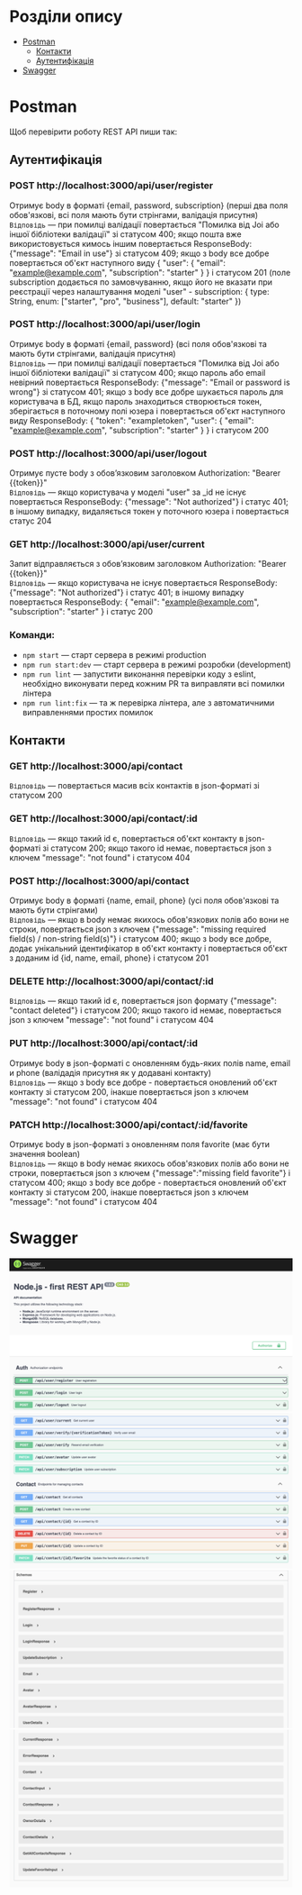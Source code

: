 # Розділи опису

- [Postman](#Postman)
  - [Контакти](#Контакти)
  - [Аутентифікація](#Аутентифікація)
- [Swagger](#Swagger)

# Postman

Щоб перевірити роботу REST API пиши так:

## Аутентифікація

### POST http://localhost:3000/api/user/register

Отримує body в форматі {email, password, subscription} (перші два поля обов'язкові, всі поля мають бути стрінгами, валідація присутня) <br>
`Відповідь` &mdash; при помилці валідації повертається "Помилка від Joi або іншої бібліотеки валідації" зі статусом 400; якщо пошта вже використовується кимось іншим повертається ResponseBody: {"message": "Email in use"} зі статусом 409; якщо з body все добре повертається об'єкт наступного виду {
"user": {
"email": "example@example.com",
"subscription": "starter"
}
} і статусом 201 (поле subscription додається по замовчуванню, якщо його не вказати при реєстрації через налаштування моделі "user" - subscription: {
type: String,
enum: ["starter", "pro", "business"],
default: "starter"
})

### POST http://localhost:3000/api/user/login

Отримує body в форматі {email, password} (всі поля обов'язкові та мають бути стрінгами, валідація присутня) <br>
`Відповідь` &mdash; при помилці валідації повертається "Помилка від Joi або іншої бібліотеки валідації" зі статусом 400; якщо пароль або email невірний повертається ResponseBody: {"message": "Email or password is wrong"} зі статусом 401; якщо з body все добре шукається пароль для користувача в БД, якщо пароль знаходиться створюється токен, зберігається в поточному полі юзера і повертається об'єкт наступного виду ResponseBody: {
"token": "exampletoken",
"user": {
"email": "example@example.com",
"subscription": "starter"
}
} і статусом 200

### POST http://localhost:3000/api/user/logout

Отримує пусте body з обовʼязковим заголовком Authorization: "Bearer {{token}}" <br>
`Відповідь` &mdash; якщо користувача у моделі "user" за \_id не існує повертається ResponseBody: {"message": "Not authorized"} і статус 401; в іншому випадку, видаляється токен у поточного юзера і повертається статус 204

### GET http://localhost:3000/api/user/current

Запит відправляється з обовʼязковим заголовком Authorization: "Bearer {{token}}" <br>
`Відповідь` &mdash; якщо користувача не існує повертається ResponseBody: {"message": "Not authorized"} і статус 401; в іншому випадку повертається ResponseBody: {
"email": "example@example.com",
"subscription": "starter"
} і статус 200

### Команди:

- `npm start` &mdash; старт сервера в режимі production
- `npm run start:dev` &mdash; старт сервера в режимі розробки (development)
- `npm run lint` &mdash; запустити виконання перевірки коду з eslint, необхідно виконувати перед кожним PR та виправляти всі помилки лінтера
- `npm run lint:fix` &mdash; та ж перевірка лінтера, але з автоматичними виправленнями простих помилок


## Контакти

### GET http://localhost:3000/api/contact

`Відповідь` &mdash; повертається масив всіх контактів в json-форматі зі статусом 200

### GET http://localhost:3000/api/contact/:id

`Відповідь` &mdash; якщо такий id є, повертається об'єкт контакту в json-форматі зі статусом 200;
якщо такого id немає, повертається json з ключем "message": "not found" і статусом 404

### POST http://localhost:3000/api/contact

Отримує body в форматі {name, email, phone} (усі поля обов'язкові та мають бути стрінгами) <br>
`Відповідь` &mdash; якщо в body немає якихось обов'язкових полів або вони не строки, повертається json з ключем {"message": "missing required field(s) / non-string field(s)"} і статусом 400; якщо з body все добре, додає унікальний ідентифікатор в об'єкт контакту i повертається об'єкт з доданим id {id, name, email, phone} і статусом 201

### DELETE http://localhost:3000/api/contact/:id

`Відповідь` &mdash; якщо такий id є, повертається json формату {"message": "contact deleted"} і статусом 200;
якщо такого id немає, повертається json з ключем "message": "not found" і статусом 404

### PUT http://localhost:3000/api/contact/:id

Отримує body в json-форматі c оновленням будь-яких полів name, email и phone (валідадія присутня як у додавані контакту)<br>
`Відповідь` &mdash; якщо з body всe добре - повертається оновлений об'єкт контакту зі статусом 200, інакше повертається json з ключем "message": "not found" і статусом 404

### PATCH http://localhost:3000/api/contact/:id/favorite

Отримує body в json-форматі з оновленням поля favorite (має бути значення boolean)<br>
`Відповідь` &mdash; якщо в body немає якихось обов'язкових полів або вони не строки, повертається json з ключем {"message":"missing field favorite"} і статусом 400; якщо з body всe добре - повертається оновлений об'єкт контакту зі статусом 200, інакше повертається json з ключем "message": "not found" і статусом 404


# Swagger
![screenshot](./public/screenshots/1.png)
![screenshot](./public/screenshots/2.png)
![screenshot](./public/screenshots/3.png)
![screenshot](./public/screenshots/4.png)